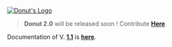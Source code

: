 [![Donut's Logo](https://raw.githubusercontent.com/Lunairia/Lunar/Default/Donut's%20Logo.jpg)](https://github.com/Lunairia/Donut/)

> **Donut 2.0** will be released soon !
> Contribute **[Here](https://github.com/Lunairia/Donut/tree/2.0)**

Documentation of V. **[1.1](https://github.com/Lunairia/Donut/releases/1.1)** is **[here](https://github.com/Lunairia/Donut/blob/1.1/Docs/README.md)**.
